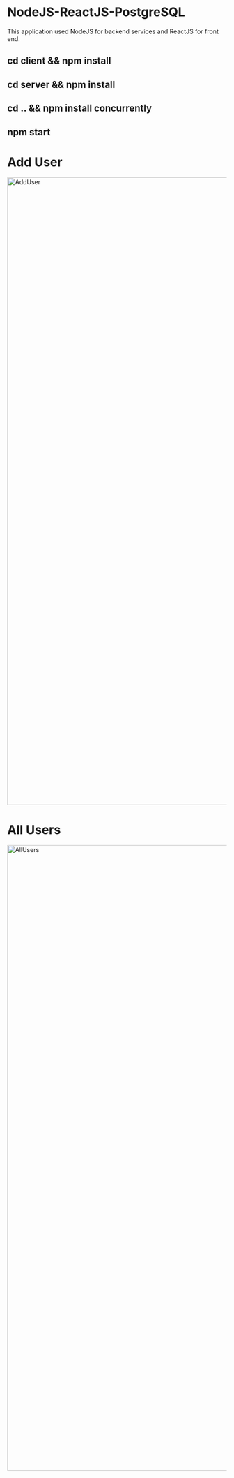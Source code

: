 # NodeJS-ReactJS-PostgreSQL
This application used NodeJS for backend services and ReactJS for front end.

## cd client && npm install
## cd server && npm install
## cd .. && npm install concurrently
## npm start


# Add User
<img width="1439" alt="AddUser" src="https://user-images.githubusercontent.com/12670383/70067860-6350a380-1608-11ea-931a-84b10af2c115.png">

# All Users
<img width="1435" alt="AllUsers" src="https://user-images.githubusercontent.com/12670383/70068256-1b7e4c00-1609-11ea-86f4-6b2bae53bf2a.png">
